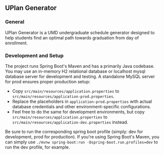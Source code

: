 ## UPlan Generator
### General
UPlan Generator is a UMD undergraduate schedule generator designed to help students find an optimal path towards graduation from
day of enrollment.

### Development and Setup
The project runs Spring Boot's Maven and has a primarily Java codebase.
You may use an in-memory H2 relational database or localhost mysql database server for development and testing. A standalone MySQL server for prod ensures proper production setup:
- Copy `src/main/resources/application.properties` to `src/main/resources/application-prod.properties`.
- Replace the placeholders in `application-prod.properties` with actual database credentials and other environment-specific configurations.
- Feel free to do the same for development environments, but copy `src/main/resources/application.properties` to `src/main/resources/application-dev.properties` instead.

Be sure to run the corresponding spring boot profile (simply: dev for development, prod for production). If you're using Spring Boot's Maven, you can simply use `./mvnw spring-boot:run -Dspring-boot.run.profiles=dev` to run the dev profile, for example.